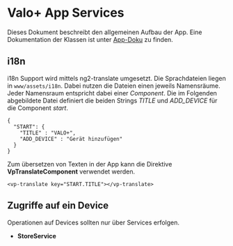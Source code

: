 # Valo+ App Services
Dieses Dokument beschreibt den allgemeinen Aufbau der App. Eine Dokumentation der Klassen ist unter [App-Doku](http://valoplus.de/appdoku) zu finden.

## i18n

i18n Support wird mittels ng2-translate umgesetzt. Die Sprachdateien liegen in `www/assets/i18n`. Dabei nutzen die Dateien einen jeweils Namensräume. Jeder Namensraum entspricht dabei einer *Component*. Die im Folgenden abgebildete Datei definiert die beiden Strings *TITLE* und *ADD_DEVICE* für die Component *start*.

```
{
  "START": {
    "TITLE" : "VALO+",
    "ADD_DEVICE" : "Gerät hinzufügen"
  }
}
```

Zum übersetzen von Texten in der App kann die Direktive **VpTranslateComponent** verwendet werden.

```
<vp-translate key="START.TITLE"></vp-translate>
```

## Zugriffe auf ein Device
Operationen auf Devices sollten nur über Services erfolgen.

- **StoreService**
